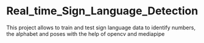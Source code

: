 # Real_time_Sign_Language_Detection
This project allows to train and test sign language data to identify numbers, the alphabet and poses with the help of opencv and mediapipe
